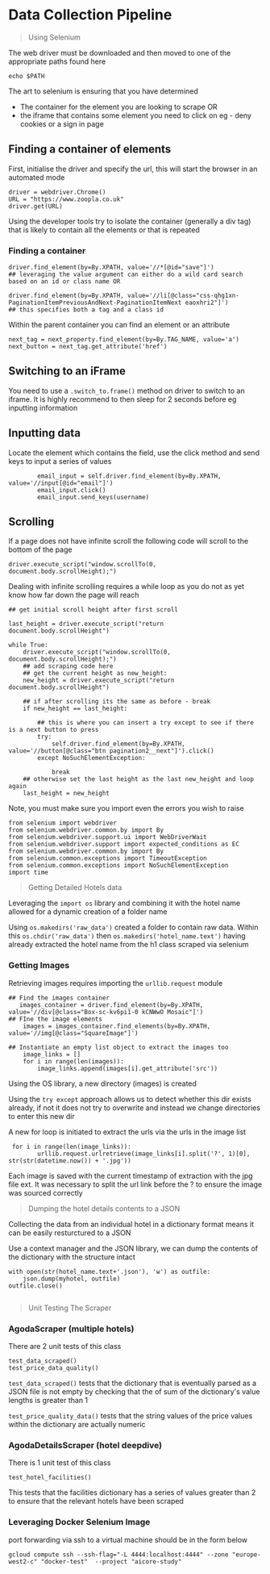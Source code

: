 # Data Collection Pipeline
> Using Selenium

The web driver must be downloaded and then moved to one of the appropriate paths found here 

```
echo $PATH
```
The art to selenium is ensuring that you have determined
* The container for the element you are looking to scrape
OR
* the iframe that contains some element you need to click on eg - deny cookies or a sign in page

## Finding a container of elements

First, initialise the driver and specify the url, this will start the browser in an automated mode

```
driver = webdriver.Chrome() 
URL = "https://www.zoopla.co.uk"
driver.get(URL)

```

Using the developer tools try to isolate the container (generally a div tag) that is likely to contain all the elements or that is repeated

### Finding a container

```
driver.find_element(by=By.XPATH, value='//*[@id="save"]')
## leveraging the value argument can either do a wild card search based on an id or class name OR

driver.find_element(by=By.XPATH, value='//li[@class="css-qhg1xn-PaginationItemPreviousAndNext-PaginationItemNext eaoxhri2"]')
## this specifies both a tag and a class id
```

Within the parent container you can find an element or an attribute

```
next_tag = next_property.find_element(by=By.TAG_NAME, value='a')
next_button = next_tag.get_attribute('href')

```

## Switching to an iFrame

You need to use a ```.switch_to.frame()``` method on driver to switch to an iframe. It is highly recommend to then sleep for 2 seconds before eg inputting information

## Inputting data
Locate the element which contains the field, use the click method and send keys to input a series of values

```
        email_input = self.driver.find_element(by=By.XPATH, value='//input[@id="email"]')
        email_input.click()
        email_input.send_keys(username)

```

## Scrolling
If a page does not have infinite scroll the following code will scroll to the bottom of the page

```
driver.execute_script("window.scrollTo(0, document.body.scrollHeight);")

```
Dealing with infinite scrolling requires a while loop as you do not as yet know how far down the page will reach

```
## get initial scroll height after first scroll

last_height = driver.execute_script("return document.body.scrollHeight")   

while True:
    driver.execute_script("window.scrollTo(0, document.body.scrollHeight);")
    ## add scraping code here
    ## get the current height as new_height:
    new_height = driver.execute_script("return document.body.scrollHeight")

    ## if after scrolling its the same as before - break
    if new_height == last_height:
    
        ## this is where you can insert a try except to see if there is a next button to press
        try:
            self.driver.find_element(by=By.XPATH, value='//button[@class="btn pagination2__next"]').click()
        except NoSuchElementException:
            
            break
    ## otherwise set the last height as the last new_height and loop again
    last_height = new_height
```

Note, you must make sure you import even the errors you wish to raise

```
from selenium import webdriver 
from selenium.webdriver.common.by import By
from selenium.webdriver.support.ui import WebDriverWait
from selenium.webdriver.support import expected_conditions as EC
from selenium.webdriver.common.by import By
from selenium.common.exceptions import TimeoutException
from selenium.common.exceptions import NoSuchElementException
import time
```

> Getting Detailed Hotels data

Leveraging the ``` import os ``` library and combining it with the hotel name allowed for a dynamic creation of a folder name

Using ``` os.makedirs('raw_data') ``` created a folder to contain raw data. Within this ``` os.chdir('raw_data') ``` then ``` os.makedirs('hotel_name.text') ``` having already extracted the hotel name from the h1 class scraped via selenium

### Getting Images

Retrieving images requires importing the ``` urllib.request ``` module

```
## Find the images container
   images_container = driver.find_element(by=By.XPATH, value='//div[@class="Box-sc-kv6pi1-0 kCNWwO Mosaic"]')
## FIne the image elements 
    images = images_container.find_elements(by=By.XPATH, value='//img[@class="SquareImage"]')

## Instantiate an empty list object to extract the images too
    image_links = []
    for i in range(len(images)):
        image_links.append(images[i].get_attribute('src'))

```

Using the OS library, a new directory (images) is created

Using the ``` try except ``` approach allows us to detect whether this dir exists already, if not it does not try to overwrite and instead we change directories to enter this new dir 

A new for loop is initiated to extract the urls via the urls in the image list

```
 for i in range(len(image_links)):
        urllib.request.urlretrieve(image_links[i].split('?', 1)[0], str(str(datetime.now()) + '.jpg'))

```
Each image is saved with the current timestamp of extraction with the jpg file ext. It was necessary to split the url link before the ? to ensure the image was sourced correctly

> Dumping the hotel details contents to a JSON

Collecting the data from an individual hotel in a dictionary format means it can be easily resturctured to a JSON

Use a context manager and the JSON library, we can dump the contents of the dictionary with the structure intact 

```
with open(str(hotel_name.text+'.json'), 'w') as outfile:
    json.dump(myhotel, outfile)
outfile.close()


```
> Unit Testing The Scraper

### AgodaScraper (multiple hotels)

There are 2 unit tests of this class

```
test_data_scraped()
test_price_data_quality()
```

```test_data_scraped()``` tests that the dictionary that is eventually parsed as a JSON file is not empty by checking that the of sum of the dictionary's value lengths is greater than 1

```test_price_quality_data()``` tests that the string values of the price values within the dictionary are actually numeric

### AgodaDetailsScraper (hotel deepdive)

There is 1 unit test of this class

```
test_hotel_facilities()
```

This tests that the facilities dictionary has a series of values greater than 2 to ensure that the relevant hotels have been scraped

### Leveraging Docker Selenium Image

port forwarding via ssh to a virtual machine should be in the form below

```
gcloud compute ssh --ssh-flag="-L 4444:localhost:4444" --zone "europe-west2-c" "docker-test"  --project "aicore-study"

```